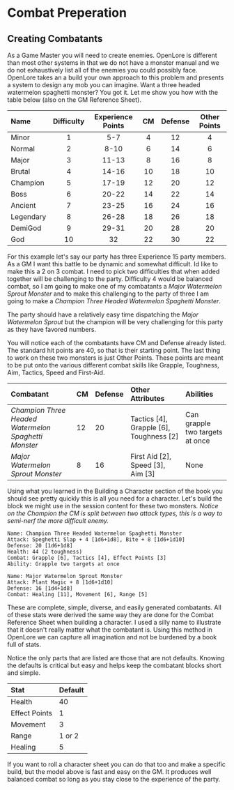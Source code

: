 # Combat Preperation

## Creating Combatants

As a Game Master you will need to create enemies. OpenLore is different than most other systems in that we do not have a monster manual and we do not exhaustively list all of the enemies you could possibly face. OpenLore takes an a build your own approach to this problem and presents a system to design any mob you can imagine. Want a three headed watermelon spaghetti monster? You got it. Let me show you how with the table below \(also on the GM Reference Sheet\).

| Name | Difficulty | Experience Points | CM | Defense | Other Points |
| :--- | :---: | :---: | :---: | :---: | :---: |
| Minor | 1 | 5-7 | 4 | 12 | 4 |
| Normal | 2 | 8-10 | 6 | 14 | 6 |
| Major | 3 | 11-13 | 8 | 16 | 8 |
| Brutal | 4 | 14-16 | 10 | 18 | 10 |
| Champion | 5 | 17-19 | 12 | 20 | 12 |
| Boss | 6 | 20-22 | 14 | 22 | 14 |
| Ancient | 7 | 23-25 | 16 | 24 | 16 |
| Legendary | 8 | 26-28 | 18 | 26 | 18 |
| DemiGod | 9 | 29-31 | 20 | 28 | 20 |
| God | 10 | 32 | 22 | 30 | 22 |

For this example let's say our party has three Experience 15 party members. As a GM I want this battle to be dynamic and somewhat difficult. Id like to make this a 2 on 3 combat. I need to pick two difficulties that when added together will be challenging to the party. Difficulty 4 would be balanced combat, so I am going to make one of my combatants a _Major Watermelon Sprout Monster_ and to make this challenging to the party of three I am going to make a _Champion Three Headed Watermelon Spaghetti Monster_.

The party should have a relatively easy time dispatching the _Major Watermelon Sprout_ but the champion will be very challenging for this party as they have favored numbers.

You will notice each of the combatants have CM and Defense already listed. The standard hit points are 40, so that is their starting point. The last thing to work on these two monsters is just Other Points. These points are meant to be put onto the various different combat skills like Grapple, Toughness, Aim, Tactics, Speed and First-Aid.

| Combatant | CM | Defense | Other Attributes | Abilities |
| :--- | :--- | :--- | :--- | :--- |
| _Champion Three Headed Watermelon Spaghetti Monster_ | 12 | 20 | Tactics \[4\], Grapple \[6\], Toughness \[2\] | Can grapple two targets at once |
| _Major Watermelon Sprout Monster_  | 8 | 16 | First Aid \[2\], Speed \[3\], Aim \[3\] | None |

Using what you learned in the Building a Character section of the book you should see pretty quickly this is all you need for a character. Let's build the block we might use in the session content for these two monsters. _Notice on the Champion the CM is split between two attack types, this is a way to semi-nerf the more difficult enemy._

```text
Name: Champion Three Headed Watermelon Spaghetti Monster
Attack: Speghetti Slap + 4 [1d6+1d8], Bite + 8 [1d6+1d10]
Defense: 20 [1d6+1d8]
Health: 44 (2 toughness)
Combat: Grapple [6], Tactics [4], Effect Points [3]
Ability: Grapple two targets at once
```

```text
Name: Major Watermelon Sprout Monster
Attack: Plant Magic + 8 [1d6+1d10]
Defense: 16 [1d4+1d8]
Combat: Healing [11], Movement [6], Range [5]
```

These are complete, simple, diverse, and easily generated combatants. All of these stats were derived the same way they are done for the Combat Reference Sheet when building a character. I used a silly name to illustrate that it doesn't really matter what the combatant is. Using this method in OpenLore we can capture all imagination and not be burdened by a book full of stats. 

Notice the only parts that are listed are those that are not defaults. Knowing the defaults is critical but easy and helps keep the combatant blocks short and simple. 

| Stat | Default |
| :--- | :--- |
| Health | 40 |
| Effect Points | 1 |
| Movement | 3 |
| Range | 1 or 2 |
| Healing | 5 |

If you want to roll a character sheet you can do that too and make a specific build, but the model above is fast and easy on the GM. It produces well balanced combat so long as you stay close to the experience of the party.

